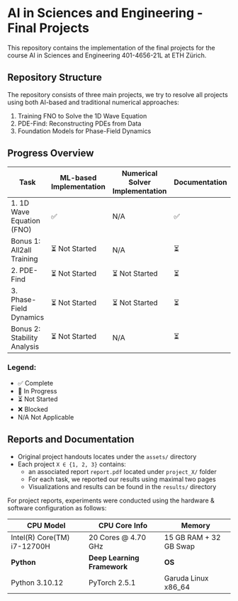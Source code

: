 # AI in Sciences and Engineering - Final Projects

This repository contains the implementation of the final projects for the course AI in Sciences and Engineering 401-4656-21L at ETH Zürich.


## Repository Structure

The repository consists of three main projects, we try to resolve all projects using both AI-based and traditional numerical approaches:

1. Training FNO to Solve the 1D Wave Equation
2. PDE-Find: Reconstructing PDEs from Data
3. Foundation Models for Phase-Field Dynamics

## Progress Overview

| Task  | ML-based Implementation | Numerical Solver Implementation | Documentation |
|-------------------------------|-------------------|------------------|---------------|
| 1. 1D Wave Equation (FNO) | ✅  | N/A   | ✅  |
| Bonus 1: All2all Training     | ⏳ Not Started    | N/A | ⏳  |
| 2. PDE-Find   | ⏳ Not Started    | ⏳ Not Started   | ⏳ |
| 3. Phase-Field Dynamics    | ⏳ Not Started    | ⏳ Not Started   | ⏳  |
| Bonus 2: Stability Analysis    | ⏳ Not Started    | N/A    | ⏳            |

### Legend:
- ✅ Complete
- 🚧 In Progress
- ⏳ Not Started
- ❌ Blocked
- N/A Not Applicable


## Reports and Documentation

- Original project handouts locates under the `assets/` directory
- Each project `X ∈ {1, 2, 3}` contains:
    - an associated report `report.pdf` located under `project_X/` folder
    - For each task, we reported our results using maximal two pages
    - Visualizations and results can be found in the `results/` directory


For project reports, experiments were conducted using the hardware & software configuration as follows:


| **CPU Model** | **CPU Core Info** | **Memory** |
|-------------|------------------|------------|
| Intel(R) Core(TM) i7-12700H | 20 Cores @ 4.70 GHz | 15 GB RAM + 32 GB Swap |
| **Python** | **Deep Learning Framework** | **OS** |
| Python 3.10.12 | PyTorch 2.5.1 | Garuda Linux x86_64 |




